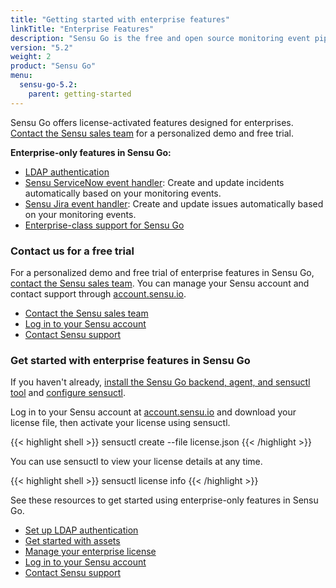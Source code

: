 ```yaml
---
title: "Getting started with enterprise features"
linkTitle: "Enterprise Features"
description: "Sensu Go is the free and open source monitoring event pipeline, written in Go and designed for container-based and hybrid-cloud infrastructures. Sensu Inc. offers support packages for Sensu Go as well as license-activated features designed for enterprises."
version: "5.2"
weight: 2
product: "Sensu Go"
menu:
  sensu-go-5.2:
    parent: getting-started
---
```


Sensu Go offers license-activated features designed for enterprises.
[Contact the Sensu sales team][1] for a personalized demo and free trial.

**Enterprise-only features in Sensu Go:**

- [LDAP authentication](../../installation/auth)
- [Sensu ServiceNow event handler](https://bonsai.sensu.io/assets/portertech/sensu-servicenow-handler): Create and update incidents automatically based on your monitoring events.
- [Sensu Jira event handler](https://bonsai.sensu.io/assets/portertech/sensu-jira-handler): Create and update issues automatically based on your monitoring events.
- [Enterprise-class support for Sensu Go](https://sensu.io/support/)

### Contact us for a free trial

For a personalized demo and free trial of enterprise features in Sensu Go, [contact the Sensu sales team][1].
You can manage your Sensu account and contact support through [account.sensu.io][2].

- [Contact the Sensu sales team](https://sensu.io/sales/)
- [Log in to your Sensu account][2]
- [Contact Sensu support](https://account.sensu.io/support)

### Get started with enterprise features in Sensu Go

If you haven't already, [install the Sensu Go backend, agent, and sensuctl tool](../../installation/install-sensu) and [configure sensuctl](../../sensuctl/reference/#first-time-setup).

Log in to your Sensu account at [account.sensu.io](https://account.sensu.io/) and download your license file, then activate your license using sensuctl.

{{< highlight shell >}}
sensuctl create --file license.json
{{< /highlight >}}

You can use sensuctl to view your license details at any time.

{{< highlight shell >}}
sensuctl license info
{{< /highlight >}}

See these resources to get started using enterprise-only features in Sensu Go.

- [Set up LDAP authentication](../../installation/auth)
- [Get started with assets](../../guides/install-check-executables-with-assets)
- [Manage your enterprise license](../../reference/license)
- [Log in to your Sensu account](https://account.sensu.io)
- [Contact Sensu support](https://account.sensu.io/support)

[1]: https://sensu.io/sales/
[2]: https://account.sensu.io/
